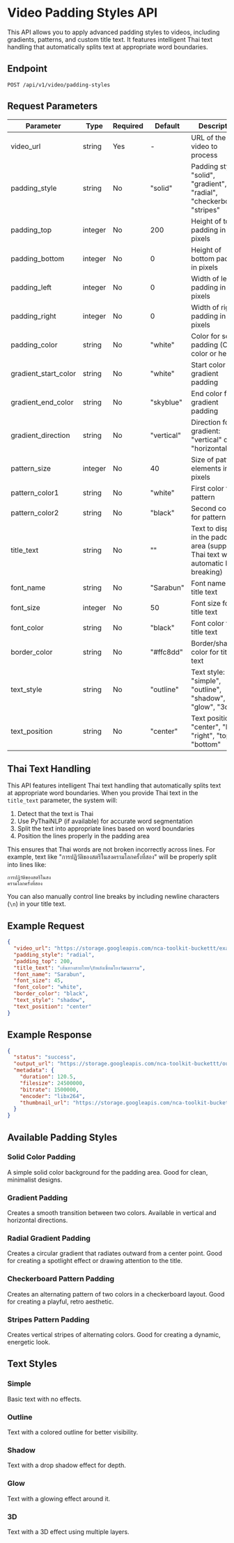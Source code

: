 # Video Padding Styles API

This API allows you to apply advanced padding styles to videos, including gradients, patterns, and custom title text. It features intelligent Thai text handling that automatically splits text at appropriate word boundaries.

## Endpoint

```
POST /api/v1/video/padding-styles
```

## Request Parameters

| Parameter | Type | Required | Default | Description |
|-----------|------|----------|---------|-------------|
| video_url | string | Yes | - | URL of the video to process |
| padding_style | string | No | "solid" | Padding style: "solid", "gradient", "radial", "checkerboard", "stripes" |
| padding_top | integer | No | 200 | Height of top padding in pixels |
| padding_bottom | integer | No | 0 | Height of bottom padding in pixels |
| padding_left | integer | No | 0 | Width of left padding in pixels |
| padding_right | integer | No | 0 | Width of right padding in pixels |
| padding_color | string | No | "white" | Color for solid padding (CSS color or hex) |
| gradient_start_color | string | No | "white" | Start color for gradient padding |
| gradient_end_color | string | No | "skyblue" | End color for gradient padding |
| gradient_direction | string | No | "vertical" | Direction for gradient: "vertical" or "horizontal" |
| pattern_size | integer | No | 40 | Size of pattern elements in pixels |
| pattern_color1 | string | No | "white" | First color for pattern |
| pattern_color2 | string | No | "black" | Second color for pattern |
| title_text | string | No | "" | Text to display in the padding area (supports Thai text with automatic line breaking) |
| font_name | string | No | "Sarabun" | Font name for title text |
| font_size | integer | No | 50 | Font size for title text |
| font_color | string | No | "black" | Font color for title text |
| border_color | string | No | "#ffc8dd" | Border/shadow color for title text |
| text_style | string | No | "outline" | Text style: "simple", "outline", "shadow", "glow", "3d" |
| text_position | string | No | "center" | Text position: "center", "left", "right", "top", "bottom" |

## Thai Text Handling

This API features intelligent Thai text handling that automatically splits text at appropriate word boundaries. When you provide Thai text in the `title_text` parameter, the system will:

1. Detect that the text is Thai
2. Use PyThaiNLP (if available) for accurate word segmentation
3. Split the text into appropriate lines based on word boundaries
4. Position the lines properly in the padding area

This ensures that Thai words are not broken incorrectly across lines. For example, text like "การปฏิวัติของสตรีในสงครามโลกครั้งที่สอง" will be properly split into lines like:

```
การปฏิวัติของสตรีในสง
ครามโลกครั้งที่สอง
```

You can also manually control line breaks by including newline characters (`\n`) in your title text.

## Example Request

```json
{
  "video_url": "https://storage.googleapis.com/nca-toolkit-buckettt/example.mp4",
  "padding_style": "radial",
  "padding_top": 200,
  "title_text": "เส้นทางสายไทย\nพลังเชื่อมโยงวัฒนธรรม",
  "font_name": "Sarabun",
  "font_size": 45,
  "font_color": "white",
  "border_color": "black",
  "text_style": "shadow",
  "text_position": "center"
}
```

## Example Response

```json
{
  "status": "success",
  "output_url": "https://storage.googleapis.com/nca-toolkit-buckettt/output_123456.mp4",
  "metadata": {
    "duration": 120.5,
    "filesize": 24500000,
    "bitrate": 1500000,
    "encoder": "libx264",
    "thumbnail_url": "https://storage.googleapis.com/nca-toolkit-buckettt/thumbnail_123456.jpg"
  }
}
```

## Available Padding Styles

### Solid Color Padding
A simple solid color background for the padding area. Good for clean, minimalist designs.

### Gradient Padding
Creates a smooth transition between two colors. Available in vertical and horizontal directions.

### Radial Gradient Padding
Creates a circular gradient that radiates outward from a center point. Good for creating a spotlight effect or drawing attention to the title.

### Checkerboard Pattern Padding
Creates an alternating pattern of two colors in a checkerboard layout. Good for creating a playful, retro aesthetic.

### Stripes Pattern Padding
Creates vertical stripes of alternating colors. Good for creating a dynamic, energetic look.

## Text Styles

### Simple
Basic text with no effects.

### Outline
Text with a colored outline for better visibility.

### Shadow
Text with a drop shadow effect for depth.

### Glow
Text with a glowing effect around it.

### 3D
Text with a 3D effect using multiple layers.
